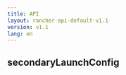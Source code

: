 ```yaml
---
title: API
layout: rancher-api-default-v1.1
version: v1.1
lang: en
---
```


## secondaryLaunchConfig





